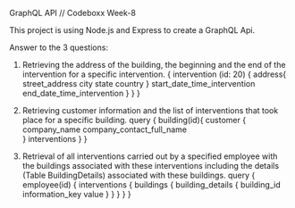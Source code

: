 
GraphQL API // Codeboxx Week-8

This project is using Node.js and Express to create a GraphQL Api.

Answer to the 3 questions:

1. Retrieving the address of the building, the beginning and the end of the intervention for a specific intervention.
{
  intervention (id: 20) {
    address{
      street_address
      city
      state
      country
    }
    start_date_time_intervention
    end_date_time_intervention
  }
}
}

2. Retrieving customer information and the list of interventions that took place for a specific building.
query {
    building(id){
        customer {
            company_name
            company_contact_full_name              
        }
        interventions
    }
}

3. Retrieval of all interventions carried out by a specified employee with the buildings associated with these interventions including the details (Table BuildingDetails) associated with these buildings.
query {
    employee(id) {
        interventions {
            buildings {
                building_details {
                    building_id
                    information_key
                    value
                }
            }
        }
    }
}







